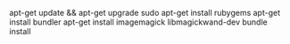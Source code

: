 apt-get update && apt-get upgrade
sudo apt-get install rubygems
apt-get install bundler
apt-get install imagemagick libmagickwand-dev
bundle install
